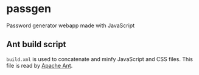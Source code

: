 passgen
=======

Password generator webapp made with JavaScript

## Ant build script

`build.xml` is used to concatenate and minfy JavaScript and CSS files. This file is read by [Apache Ant](http://ant.apache.org/).

